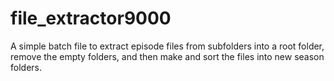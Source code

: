 # file_extractor9000

A simple batch file to extract episode files from subfolders into a root folder, remove the empty folders, and then make and sort the files into new season folders.
